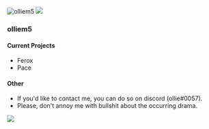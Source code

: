 <h align = "left"> <img src = "https://komarev.com/ghpvc/?username=olliem5" alt = "olliem5" /> </h>
![](https://hit.yhype.me/github/profile?user_id=64110522)

### olliem5
 #### Current Projects
  - Ferox
  - Pace
 
 #### Other
- If you'd like to contact me, you can do so on discord (ollie#0057).
- Please, don't annoy me with bullshit about the occurring drama.
 
<img align = "center" src = "https://github-readme-stats.vercel.app/api/?username=olliem5&theme=cobalt&count_private=true"/>
